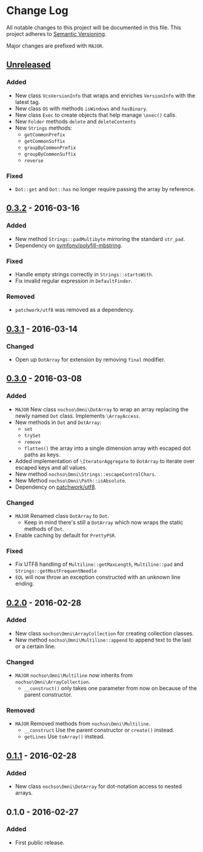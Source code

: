 # Change Log
All notable changes to this project will be documented in this file.
This project adheres to [Semantic Versioning](http://semver.org/).

Major changes are prefixed with `MAJOR`.

<!--
Added      for new features.
Changed    for changes in existing functionality.
Deprecated for once-stable features removed in upcoming releases.
Removed    for deprecated features removed in this release.
Fixed      for any bug fixes.
Security   to invite users to upgrade in case of vulnerabilities.
-->

## [Unreleased]
### Added
- New class `VcsVersionInfo` that wraps and enriches `VersionInfo` with the latest tag.
- New class `OS` with methods `isWindows` and `hasBinary`.
- New class `Exec` to create objects that help manage `\exec()` calls.
- New `Folder` methods `delete` and `deleteContents`
- New `Strings` methods:
    - `getCommonPrefix`
    - `getCommonSuffix`
    - `groupByCommonPrefix`
    - `groupByCommonSuffix`
    - `reverse`

### Fixed
- `Dot::get` and `Dot::has` no longer require passing the array by reference.

## [0.3.2] - 2016-03-16
### Added
- New method `Strings::padMultibyte` mirroring the standard `str_pad`.
- Dependency on [symfony/polyfill-mbstring](https://packagist.org/packages/symfony/polyfill-mbstring).

### Fixed
- Handle empty strings correctly in `Strings::startsWith`.
- Fix invalid regular expression in `DefaultFinder`.

### Removed
- `patchwork/utf8` was removed as a dependency.

## [0.3.1] - 2016-03-14
### Changed
- Open up `DotArray` for extension by removing `final` modifier.

## [0.3.0] - 2016-03-08
### Added
- `MAJOR` New class `nochso\Omni\DotArray` to wrap an array replacing the newly named `Dot` class. Implements `\ArrayAccess`.
- New methods in `Dot` and `DotArray`:
    - `set`
    - `trySet`
    - `remove`
    - `flatten()` the array into a single dimension array with escaped dot paths as keys.
- Added implementation of `\IteratorAggregate` to `DotArray` to iterate over escaped keys and all values.
- New method `nochso\Omni\Strings::escapeControlChars`.
- New Method `nochso\Omni\Path::isAbsolute`.
- Dependency on [patchwork/utf8](https://packagist.org/packages/patchwork/utf8).

### Changed
- `MAJOR` Renamed class `DotArray` to `Dot`.
    - Keep in mind there's still a `DotArray` which now wraps the static methods of `Dot`.
- Enable caching by default for `PrettyPSR`.

### Fixed
- Fix UTF8 handling of `Multiline::getMaxLength`, `Multiline::pad` and `Strings::getMostFrequentNeedle`
- `EOL` will now throw an exception constructed with an unknown line ending.

## [0.2.0] - 2016-02-28
### Added
- New class `nochso\Omni\ArrayCollection` for creating collection classes.
- New method `nochso\Omni\Multiline::append` to append text to the last or a certain line.

### Changed
- `MAJOR` `nochso\Omni\Multiline` now inherits from `nochso\Omni\ArrayCollection`.
    - `__construct()` only takes one parameter from now on because of the parent constructor.

### Removed
- `MAJOR` Removed methods from `nochso\Omni\Multiline`.
    - `__construct` Use the parent constructor or `create()` instead.
    - `getLines` Use `toArray()` instead.

## [0.1.1] - 2016-02-28
### Added
- New class `nochso\Omni\DotArray` for dot-notation access to nested arrays.

## 0.1.0 - 2016-02-27
### Added
- First public release.

[Unreleased]: https://github.com/nochso/omni/compare/0.3.2...HEAD
[0.3.2]: https://github.com/nochso/omni/compare/0.3.1...0.3.2
[0.3.1]: https://github.com/nochso/omni/compare/0.3.0...0.3.1
[0.3.0]: https://github.com/nochso/omni/compare/0.2.0...0.3.0
[0.2.0]: https://github.com/nochso/omni/compare/0.1.1...0.2.0
[0.1.1]: https://github.com/nochso/omni/compare/0.1.0...0.1.1
